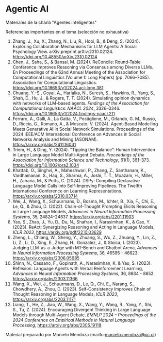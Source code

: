 # Agentic AI

Materiales de la charla "Agentes inteligentes"


Referencias importantes en el tema (selección no exhaustiva)

1. Zhang, J., Xu, X., Zhang, N., Liu, R., Hooi, B., & Deng, S. (2024). Exploring Collaboration Mechanisms for LLM Agents: A Social Psychology View. arXiv preprint arXiv:2310.02124. https://doi.org/10.48550/arXiv.2310.02124
2. Chen, J., Saha, S., & Bansal, M. (2024). ReConcile: Round-Table Conference Improves Reasoning via Consensus among Diverse LLMs. En Proceedings of the 62nd Annual Meeting of the Association for Computational Linguistics (Volume 1: Long Papers) (pp. 7066–7085). Association for Computational Linguistics. https://doi.org/10.18653/v1/2024.acl-long.381
3. Chuang, Y.-S., Goyal, A., Harlalka, N., Suresh, S., Hawkins, R., Yang, S., Shah, D., Hu, J., & Rogers, T. T. (2024). Simulating opinion dynamics with networks of LLM-based agents. *Findings of the Association for Computational Linguistics: NAACL 2024*, 3326–3346. https://doi.org/10.18653/v1/2024.findings-naacl.211
4. Ferraro, A., Galli, A., La Gatta, V., Postiglione, M., Orlando, G. M., Russo, D., Riccio, G., Romano, A., & Moscato, V. (2024). Agent-Based Modelling Meets Generative AI in Social Network Simulations. Proceedings of the 2024 IEEE/ACM International Conference on Advances in Social Networks Analysis and Mining (ASONAM). https://arxiv.org/abs/2411.16031
5. Triem, H., & Ding, Y. (2024). “Tipping the Balance”: Human Intervention in Large Language Model Multi-Agent Debate. *Proceedings of the Association for Information Science and Technology*, 61(1), 361–373. https://doi.org/10.1002/pra2.1034
6. Khattab, O., Singhvi, A., Maheshwari, P., Zhang, Z., Santhanam, K., Vardhamanan, S., Haq, S., Sharma, A., Joshi, T. T., Moazam, H., Miller, H., Zaharia, M., & Potts, C. (2024). DSPy: Compiling Declarative Language Model Calls into Self-Improving Pipelines. The Twelfth International Conference on Learning Representations. https://arxiv.org/abs/2310.03714
7. Wei, J., Wang, X., Schuurmans, D., Bosma, M., Ichter, B., Xia, F., Chi, E., Le, Q., & Zhou, D. (2022). Chain-of-Thought Prompting Elicits Reasoning in Large Language Models, *Advances in Neural Information Processing Systems*, 35, 24824–24837. https://arxiv.org/abs/2201.11903
8. Yao, S., Zhao, J., Yu, D., Du, N., Shafran, I., Narasimhan, K., & Cao, Y. (2023). ReAct: Synergizing Reasoning and Acting in Language Models, *ICLR 2023*, https://arxiv.org/pdf/2210.03629
9. Zheng, L., Chiang, W., Sheng, Y., Zhuang, S., Wu, Z., Zhuang, Y., Lin, Z., Li, Z., Li, D., Xing, E., Zhang, H., Gonzalez, J., & Stoica, I. (2023). Judging LLM-as-a-Judge with MT-Bench and Chatbot Arena, *Advances in Neural Information Processing Systems*, 36, 46595 - 46623. https://arxiv.org/abs/2306.05685
10. Shinn, N., Cassano, F., Gopinath, A., Narasimhan, K. & Yao, S. (2023). Reflexion: Language Agents with Verbal Reinforcement Learning, *Advances in Neural Information Processing Systems*, 36, 8634 - 8652. https://arxiv.org/abs/2303.11366
11. Wang, X., Wei, J., Schuurmans, D., Le, Q., Chi, E., Narang, S., Chowdhery, A., Zhou, D. (2023). Self-Consistency Improves Chain of Thought Reasoning in Language Models, *ICLR 2023*, https://arxiv.org/abs/2203.11171
12. Liang, T., He, Z., Jiao, W., Wang, X., Wang, Y., Wang, R., Yang, Y., Shi, S., Tu, Z. (2024). Encouraging Divergent Thinking in Large Language Models through Multi-Agent Debate, *EMNLP 2024 – Proceedings of the 2024 Conference on Empirical Methods in Natural Language Processing*, https://arxiv.org/abs/2305.19118
     

Material preparado por Marcelo Mendoza (mailto:marcelo.mendoza@uc.cl)
